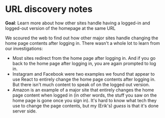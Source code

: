 # URL discovery notes

**Goal**: Learn more about how other sites handle having a logged-in and logged-out version of the homepage at the same URL

We scoured the web to find out how other major sites handle changing the home page contents after logging in. There wasn't a whole lot to learn from our investigations:

- Most sites redirect from the home page after logging in. And if you go back to the home page after logging in, you are again prompted to log in.
- Instagram and Facebook were two examples we found that appear to use React to entirely change the home page contents after logging in. But there isn't much content to speak of on the logged out version.
- Amazon is an example of a major site that entirely changes the home page content when logged in (in other words, the stuff you saw on the home page is gone once you sign in). It's hard to know what tech they use to change the page contents, but my (Erik's) _guess_ is that it's done server side.
